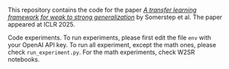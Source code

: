 This repository contains the code for the paper [*A transfer learning framework for weak to strong generalization*](https://openreview.net/forum?id=PeLLMw3wLX) by Somerstep et al. The paper appeared at ICLR 2025.

Code experiments. To run experiments, please first edit the file `env` with your OpenAI API key. To run all experiment, except the math ones, please check `run_experiment.py`. For the math experiments, check W2SR notebooks.
